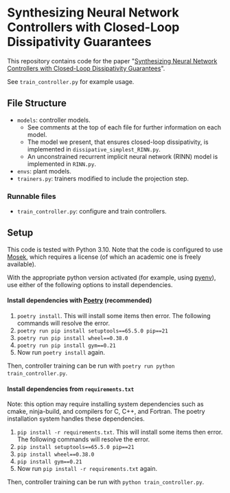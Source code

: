Synthesizing Neural Network Controllers with Closed-Loop Dissipativity Guarantees
===================================

This repository contains code for the paper "[Synthesizing Neural Network Controllers with Closed-Loop Dissipativity Guarantees](https://arxiv.org/abs/2404.07373)".

See `train_controller.py` for example usage.

## File Structure

* `models`: controller models.
  * See comments at the top of each file for further information on each model.
  * The model we present, that ensures closed-loop dissipativity, is implemented in `dissipative_simplest_RINN.py`.
  * An unconstrained recurrent implicit neural network (RINN) model is implemented in `RINN.py`.
* `envs`: plant models.
* `trainers.py`: trainers modified to include the projection step.

### Runnable files
* `train_controller.py`: configure and train controllers.

## Setup

This code is tested with Python 3.10.
Note that the code is configured to use [Mosek](https://www.mosek.com/), which requires a license (of which an academic one is freely available).

With the appropriate python version activated (for example, using [pyenv](https://github.com/pyenv/pyenv)), use either of the following options to install dependencies.

#### Install dependencies with [Poetry](https://python-poetry.org/) (recommended)

1) `poetry install`. This will install some items then error. The following commands will resolve the error.
2) `poetry run pip install setuptools==65.5.0 pip==21`
3) `poetry run pip install wheel==0.38.0`
4) `poetry run pip install gym==0.21`
5) Now run `poetry install` again.

Then, controller training can be run with `poetry run python train_controller.py`.

#### Install dependencies from `requirements.txt`

Note: this option may require installing system dependencies such as cmake, ninja-build, and compilers for C, C++, and Fortran. The poetry installation system handles these dependencies.

1) `pip install -r requirements.txt`. This will install some items then error. The following commands will resolve the error.
2) `pip install setuptools==65.5.0 pip==21`
3) `pip install wheel==0.38.0`
4) `pip install gym==0.21`
5) Now run `pip install -r requirements.txt` again.

Then, controller training can be run with `python train_controller.py`.
